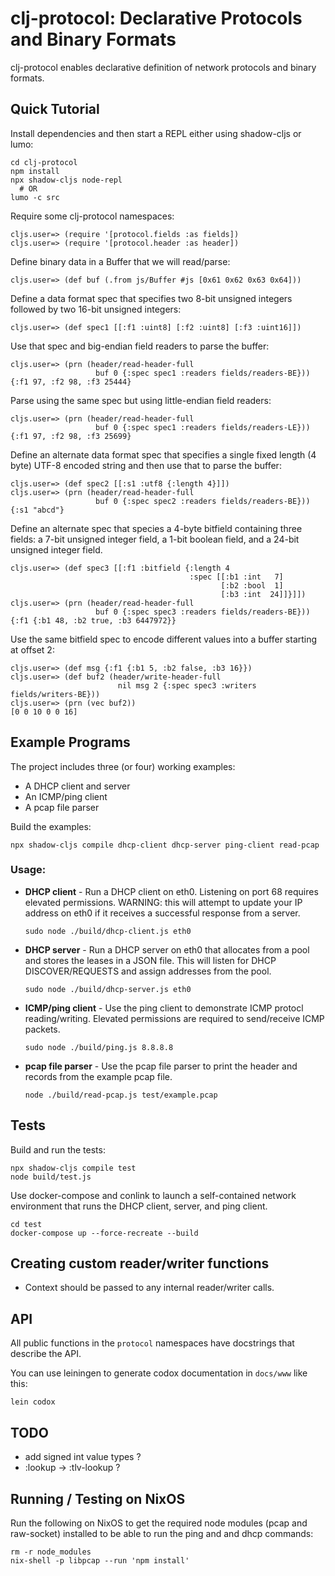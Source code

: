 # clj-protocol: Declarative Protocols and Binary Formats

clj-protocol enables declarative definition of network protocols and
binary formats.

## Quick Tutorial

[//]: # (This should be kept in sync with docs/tutorial.md)

Install dependencies and then start a REPL either using shadow-cljs or
lumo:

```
cd clj-protocol
npm install
npx shadow-cljs node-repl
  # OR
lumo -c src
```

Require some clj-protocol namespaces:

```
cljs.user=> (require '[protocol.fields :as fields])
cljs.user=> (require '[protocol.header :as header])
```

Define binary data in a Buffer that we will read/parse:

```
cljs.user=> (def buf (.from js/Buffer #js [0x61 0x62 0x63 0x64]))
```

Define a data format spec that specifies two 8-bit unsigned integers followed by
two 16-bit unsigned integers:

```
cljs.user=> (def spec1 [[:f1 :uint8] [:f2 :uint8] [:f3 :uint16]])
```

Use that spec and big-endian field readers to parse the buffer:

```
cljs.user=> (prn (header/read-header-full
                   buf 0 {:spec spec1 :readers fields/readers-BE}))
{:f1 97, :f2 98, :f3 25444}
```

Parse using the same spec but using little-endian field readers:

```
cljs.user=> (prn (header/read-header-full
                   buf 0 {:spec spec1 :readers fields/readers-LE}))
{:f1 97, :f2 98, :f3 25699}
```

Define an alternate data format spec that specifies a single fixed
length (4 byte) UTF-8 encoded string and then use that to parse the
buffer:

```
cljs.user=> (def spec2 [[:s1 :utf8 {:length 4}]])
cljs.user=> (prn (header/read-header-full
                   buf 0 {:spec spec2 :readers fields/readers-BE}))
{:s1 "abcd"}
```

Define an alternate spec that species a 4-byte bitfield containing
three fields: a 7-bit unsigned integer field, a 1-bit boolean field,
and a 24-bit unsigned integer field.

```
cljs.user=> (def spec3 [[:f1 :bitfield {:length 4
                                        :spec [[:b1 :int   7]
                                               [:b2 :bool  1]
                                               [:b3 :int  24]]}]])
cljs.user=> (prn (header/read-header-full
                   buf 0 {:spec spec3 :readers fields/readers-BE}))
{:f1 {:b1 48, :b2 true, :b3 6447972}}
```

Use the same bitfield spec to encode different values into a buffer
starting at offset 2:

```
cljs.user=> (def msg {:f1 {:b1 5, :b2 false, :b3 16}})
cljs.user=> (def buf2 (header/write-header-full
                        nil msg 2 {:spec spec3 :writers fields/writers-BE}))
cljs.user=> (prn (vec buf2))
[0 0 10 0 0 16]
```


## Example Programs

[//]: # (This should be kept in sync with docs/examples.md)

The project includes three (or four) working examples:

* A DHCP client and server
* An ICMP/ping client
* A pcap file parser

Build the examples:

```
npx shadow-cljs compile dhcp-client dhcp-server ping-client read-pcap
```

### Usage:

* **DHCP client** - Run a DHCP client on eth0. Listening on port 68
  requires elevated permissions. WARNING: this will attempt to update
  your IP address on eth0 if it receives a successful response from
  a server.

  ```
  sudo node ./build/dhcp-client.js eth0
  ```

* **DHCP server** - Run a DHCP server on eth0 that allocates from
  a pool and stores the leases in a JSON file. This will listen for
  DHCP DISCOVER/REQUESTS and assign addresses from the pool.

  ```
  sudo node ./build/dhcp-server.js eth0
  ```

* **ICMP/ping client** - Use the ping client to demonstrate ICMP
  protocl reading/writing. Elevated permissions are required to
  send/receive ICMP packets.

  ```
  sudo node ./build/ping.js 8.8.8.8
  ```

* **pcap file parser** - Use the pcap file parser to print the header
  and records from the example pcap file.

  ```
  node ./build/read-pcap.js test/example.pcap
  ```

## Tests

Build and run the tests:

```
npx shadow-cljs compile test
node build/test.js
```

Use docker-compose and conlink to launch a self-contained network
environment that runs the DHCP client, server, and ping client.

```
cd test
docker-compose up --force-recreate --build
```


## Creating custom reader/writer functions

- Context should be passed to any internal reader/writer calls.

## API

All public functions in the `protocol` namespaces have docstrings that
describe the API.

You can use leiningen to generate codox documentation in `docs/www`
like this:

```
lein codox
```


## TODO
- add signed int value types ?
- :lookup -> :tlv-lookup ?

## Running / Testing on NixOS

Run the following on NixOS to get the required node modules (pcap and
raw-socket) installed to be able to run the ping and and dhcp
commands:

```
rm -r node_modules
nix-shell -p libpcap --run 'npm install'
```

